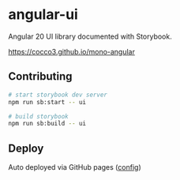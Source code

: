 # angular-ui

Angular 20 UI library documented with Storybook.

https://cocco3.github.io/mono-angular

## Contributing

```bash
# start storybook dev server
npm run sb:start -- ui

# build storybook
npm run sb:build -- ui
```

## Deploy

Auto deployed via GitHub pages ([config](../../.github/workflows/deploy-storybook.yml))
